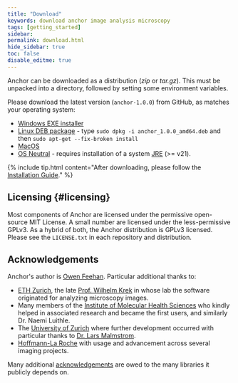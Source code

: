 ```yaml
---
title: "Download"
keywords: download anchor image analysis microscopy
tags: [getting_started]
sidebar:
permalink: download.html
hide_sidebar: true
toc: false
disable_editme: true
---
```


Anchor can be downloaded as a distribution (*zip* or *tar.gz*). This must be unpacked into a directory, followed by setting some environment variables.

Please download the latest version (`anchor-1.0.0`) from GitHub, as matches your operating system:

- [Windows EXE installer](https://github.com/anchoranalysis/anchor-assembly/releases/download/1.0.0/Anchor-1.0.0.exe)
- [Linux DEB package](https://github.com/anchoranalysis/anchor-assembly/releases/download/1.0.0/anchor_1.0.0_amd64.deb) - type `sudo dpkg -i anchor_1.0.0_amd64.deb` and then `sudo apt-get --fix-broken install`
- [MacOS](https://github.com/anchoranalysis/anchor-assembly/releases/download/1.0.0/anchor-1.0.0.pkg)
- [OS Neutral](https://github.com/anchoranalysis/anchor-assembly/releases/download/1.0.0/anchor-1.0.0.zip) - requires installation of a system [JRE](https://www.java.com/en/download/) (>= v21).

{% include tip.html content="After downloading, please follow the [Installation Guide](installation.html)." %}

## Licensing {#licensing}

Most components of Anchor are licensed under the permissive open-source MIT License. A small number are licensed under the less-permissive GPLv3. As a hybrid of both, the Anchor distribution is GPLv3 licensed. Please see the `LICENSE.txt` in each repository and distribution.

## Acknowledgements

Anchor's author is [Owen Feehan](http://www.owenfeehan.com/). Particular additional thanks to:

* [ETH Zurich](https://ethz.ch/en.html), the late [Prof. Wilhelm Krek](https://mhs.biol.ethz.ch/research/krek/biography-krek.html) in whose lab the software originated for analyzing microscopy images.
* Many members of the [Institute of Molecular Health Sciences](https://mhs.biol.ethz.ch/) who kindly helped in associated research and became the first users, and similarly Dr. Naemi Luithle.
* The [University of Zurich](https://www.uzh.ch/en.html) where further development occurred with particular thanks to [Dr. Lars Malmstrom](http://2ddb.org/).
* [Hoffmann-La Roche](https://www.roche.com/) with usage and advancement across several imaging projects.

Many additional [acknowledgements](acknowledgements.html) are owed to the many libraries it publicly depends on.